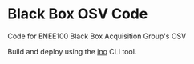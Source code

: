 # Black Box OSV Code
Code for ENEE100 Black Box Acquisition Group's OSV

Build and deploy using the [ino](http://inotool.org/) CLI tool.
